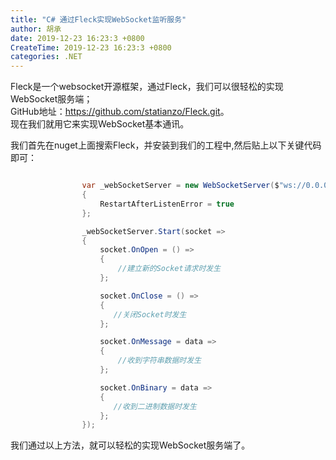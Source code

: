 ```yaml
---
title: "C# 通过Fleck实现WebSocket监听服务"
author: 胡承
date: 2019-12-23 16:23:3 +0800
CreateTime: 2019-12-23 16:23:3 +0800
categories: .NET
---
```


Fleck是一个websocket开源框架，通过Fleck，我们可以很轻松的实现WebSocket服务端；  
GitHub地址：<https://github.com/statianzo/Fleck.git>。  
现在我们就用它来实现WebSocket基本通讯。
<!-- more -->
我们首先在nuget上面搜索Fleck，并安装到我们的工程中,然后贴上以下关键代码即可：


``` csharp

                var _webSocketServer = new WebSocketServer($"ws://0.0.0.0:{port}")
                {
                    RestartAfterListenError = true
                };

                _webSocketServer.Start(socket =>
                {
                    socket.OnOpen = () =>
                    {
                        //建立新的Socket请求时发生
                    };

                    socket.OnClose = () =>
                    {
                       //关闭Socket时发生
                    };

                    socket.OnMessage = data =>
                    {
                        //收到字符串数据时发生
                    };

                    socket.OnBinary = data =>
                    {
                       //收到二进制数据时发生
                    };
                });

```

我们通过以上方法，就可以轻松的实现WebSocket服务端了。
